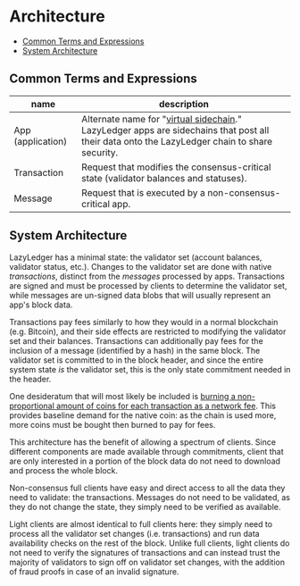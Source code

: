 # Architecture

- [Common Terms and Expressions](#common-terms-and-expressions)
- [System Architecture](#system-architecture)

## Common Terms and Expressions

| name              | description                                                                                                                                                                      |
|-------------------|----------------------------------------------------------------------------------------------------------------------------------------------------------------------------------|
| App (application) | Alternate name for "[virtual sidechain](https://arxiv.org/abs/1905.09274)." LazyLedger apps are sidechains that post all their data onto the LazyLedger chain to share security. |
| Transaction       | Request that modifies the consensus-critical state (validator balances and statuses).                                                                                            |
| Message           | Request that is executed by a non-consensus-critical app.                                                                                                                        |

## System Architecture

LazyLedger has a minimal state: the validator set (account balances, validator status, etc.). Changes to the validator set are done with native _transactions_, distinct from the _messages_ processed by apps. Transactions are signed and must be processed by clients to determine the validator set, while messages are un-signed data blobs that will usually represent an app's block data.

Transactions pay fees similarly to how they would in a normal blockchain (e.g. Bitcoin), and their side effects are restricted to modifying the validator set and their balances. Transactions can additionally pay fees for the inclusion of a message (identified by a hash) in the same block. The validator set is committed to in the block header, and since the entire system state _is_ the validator set, this is the only state commitment needed in the header.

One desideratum that will most likely be included is [burning a non-proportional amount of coins for each transaction as a network fee](https://github.com/lazyledger/lazyledger-specs/blob/066e14fca9de22555abc70dd4bcf4017fd0bfc64/rationale/fees.md). This provides baseline demand for the native coin: as the chain is used more, more coins must be bought then burned to pay for fees.

This architecture has the benefit of allowing a spectrum of clients. Since different components are made available through commitments, client that are only interested in a portion of the block data do not need to download and process the whole block.

Non-consensus full clients have easy and direct access to all the data they need to validate: the transactions. Messages do not need to be validated, as they do not change the state, they simply need to be verified as available.

Light clients are almost identical to full clients here: they simply need to process all the validator set changes (i.e. transactions) and run data availability checks on the rest of the block. Unlike full clients, light clients do not need to verify the signatures of transactions and can instead trust the majority of validators to sign off on validator set changes, with the addition of fraud proofs in case of an invalid signature.
